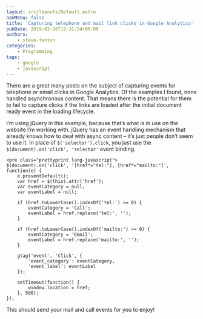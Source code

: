 ```yaml
---
layout: src/layouts/Default.astro
navMenu: false
title: 'Capturing telephone and mail link clicks in Google Analytics'
pubDate: 2019-02-20T12:31:54+00:00
authors:
    - steve-fenton
categories:
    - Programming
tags:
    - google
    - javascript
---
```


There are a great many posts on the subject of capturing events for telephone or email clicks in Google Analytics. Of the examples I found, none handled asynchronous content. That means there is the potential for them to fail to capture clicks if the links are loaded after the initial document ready event in the loading lifecycle.

I’m using jQuery in this example, because that’s what is in use on the website I’m working with. jQuery has an event handling mechanism that already knows how to deal with async content – it’s just people don’t seem to use it. In place of `$('selector').click`, you just use the `$(document).on('click', 'selector'` event binding.

```
<pre class="prettyprint lang-javascript">
$(document).on('click', '[href*="tel:"], [href*="mailto:"]', function(e) {
    e.preventDefault();
    var href = $(this).attr('href');
    var eventCategory = null;
    var eventLabel = null;

    if (href.toLowerCase().indexOf('tel:') >= 0) {
        eventCategory = 'Call';
        eventLabel = href.replace('tel:', '');
    }

    if (href.toLowerCase().indexOf('mailto:') >= 0) {
        eventCategory = 'Email';
        eventLabel = href.replace('mailto:', '');
    }

    gtag('event', 'Click', {
        'event_category': eventCategory,
        'event_label': eventLabel
    });

    setTimeout(function() {
        window.location = href;
    }, 500);
});
```
This should send your mail and call events for you to enjoy!